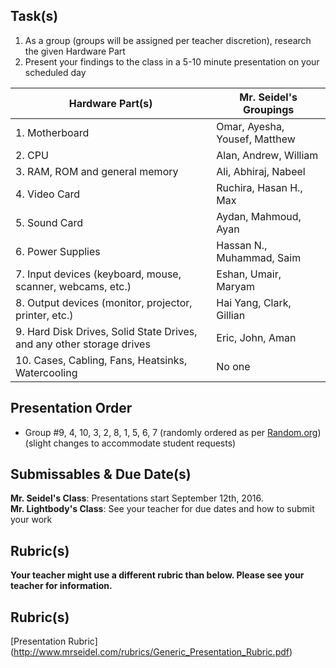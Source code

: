 Task(s)
-------
1. As a group (groups will be assigned per teacher discretion), research the given Hardware Part
2. Present your findings to the class in a 5-10 minute presentation on your scheduled day

| Hardware Part(s) | Mr. Seidel's Groupings |
|---|---|
| 1. Motherboard | Omar, Ayesha, Yousef, Matthew |
| 2. CPU | Alan, Andrew, William |
| 3. RAM, ROM and general memory | Ali, Abhiraj, Nabeel |
| 4. Video Card | Ruchira, Hasan H., Max |
| 5. Sound Card | Aydan, Mahmoud, Ayan |
| 6. Power Supplies | Hassan N., Muhammad, Saim |
| 7. Input devices (keyboard, mouse, scanner, webcams, etc.) | Eshan, Umair, Maryam |
| 8. Output devices (monitor, projector, printer, etc.) | Hai Yang, Clark, Gillian |
| 9. Hard Disk Drives, Solid State Drives, and any other storage drives | Eric, John, Aman |
| 10. Cases, Cabling, Fans, Heatsinks, Watercooling | No one |

Presentation Order
------------------
- Group #9, 4, 10, 3, 2, 8, 1, 5, 6, 7 (randomly ordered as per [Random.org](https://www.random.org/lists/)) (slight changes to accommodate student requests)

Submissables & Due Date(s)
----------
**Mr. Seidel's Class**: Presentations start September 12th, 2016.  
**Mr. Lightbody's Class**: See your teacher for due dates and how to submit your work

Rubric(s)
---------
**Your teacher might use a different rubric than below.  Please see your teacher for information.**

Rubric(s)
---------
[Presentation Rubric] (http://www.mrseidel.com/rubrics/Generic_Presentation_Rubric.pdf)
